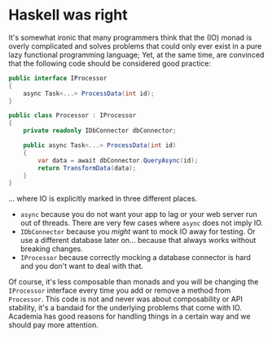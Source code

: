 # Haskell was right

It's somewhat ironic that many programmers think that the (IO) monad is overly complicated and solves problems that could only ever exist in a pure lazy functional programming language; Yet, at the same time, are convinced that the following code should be considered good practice:

```c#
public interface IProcessor
{
    async Task<...> ProcessData(int id);
}

public class Processor : IProcessor
{
    private readonly IDbConnector dbConnector;

    public async Task<...> ProcessData(int id)
    {
        var data = await dbConnector.QueryAsync(id);
        return TransformData(data);
    }
}
```
... where IO is explicitly marked in three different places.
- `async` because you do not want your app to lag or your web server run out of threads. There are very few cases where `async` does not imply IO.
- `IDbConnector` because you _might_ want to mock IO away for testing. Or use a different database later on... because that always works without breaking changes.
- `IProcessor` because correctly mocking a database connector is hard and you don't want to deal with that.

Of course, it's less composable than monads and you will be changing the `IProcessor` interface every time you add or remove a method from `Processor`. This code is not and never was about composability or API stability, it's a bandaid for the underlying problems that come with IO. Academia has good reasons for handling things in a certain way and we should pay more attention. 
